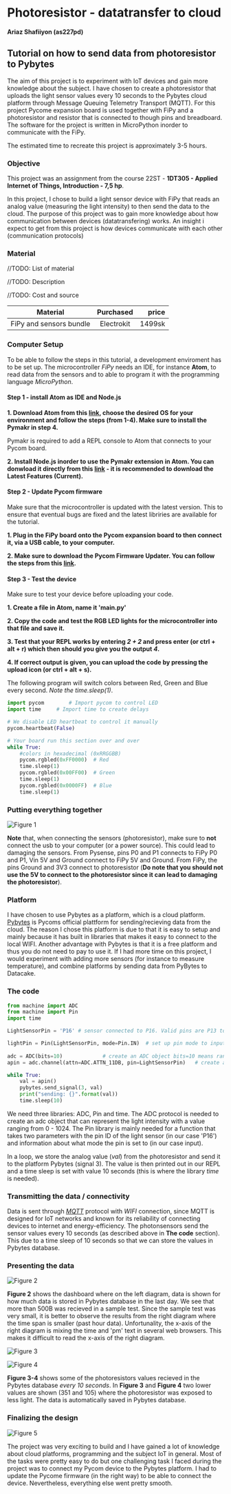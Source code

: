# Photoresistor - datatransfer to cloud

**Ariaz Shafiiyon (as227pd)**

## Tutorial on how to send data from photoresistor to Pybytes

The aim of this project is to experiment with IoT devices and gain more knowledge about the subject. I have chosen to create a photoresistor that uploads the light sensor values every 10 seconds to the Pybytes cloud platform through Message Queuing Telemetry Transport (MQTT). For this project Pycome expansion board is used together with FiPy and a photoresistor and resistor that is connected to though pins and breadboard. The software for the project is written in MicroPython inorder to communicate with the FiPy.  

The estimated time to recreate this project is approximately 3-5 hours. 

### Objective

This project was an assignment from the course 22ST - **1DT305 - Applied Internet of Things, Introduction - 7,5 hp**. 

In this project, I chose to build a light sensor device with FiPy that reads an analog value (measuring the light intensity) to then send the data to the cloud. The purpose of this project was to gain more knowledge about how communication between devices (datatransfering) works. An insight i expect to get from this project is how devices communicate with each other (communication protocols) 

### Material 
//TODO: List of material

//TODO: Description

//TODO: Cost and source 


| Material               |Purchased      | price |
| ---------------------- |:-------------:| -----:|
|FiPy and sensors bundle |Electrokit     | 1499sk|


### Computer Setup

To be able to follow the steps in this tutorial, a development enviroment has to be set up. The microcontroller *FiPy* needs an IDE, for instance **Atom**, to read data from the sensors and to able to program it with the programming language *MicroPython*.

#### Step 1 - install Atom as IDE and Node.js

**1. Download Atom from this [link](https://hackmd.io/@lnu-iot/SydH7MTcw), choose the desired OS for your environment and follow the steps (from 1-4). Make sure to install the Pymakr in step 4.**

Pymakr is required to add a REPL console to Atom that connects to your Pycom board.

**2. Install Node.js inorder to use the Pymakr extension in Atom. You can donwload it directly from this [link](https://nodejs.org/en/) - it is recommended to download the Latest Features (Current).**

#### Step 2 - Update Pycom firmware

Make sure that the microcontroller is updated with the latest version. This to ensure that eventual bugs are fixed and the latest libriries are available for the tutorial.

**1. Plug in the FiPy board onto the Pycom expansion board to then connect it, via a USB cable, to your computer.**

**2. Make sure to download the Pycom Firmware Updater. You can follow the steps from this [link](https://hackmd.io/@lnu-iot/SJ91R_jSO).**
 
#### Step 3 - Test the device

Make sure to test your device before uploading your code.

**1. Create a file in Atom, name it 'main.py'**

**2. Copy the code and test the RGB LED lights for the microcontroller into that file and save it.**

**3. Test that your REPL works by entering *2 + 2* and press enter (or ctrl + alt + r) which then should you give you the output *4*.**

**4. If correct output is given, you can upload the code by pressing the upload icon (or ctrl + alt + s).** 

The following program will switch colors between Red, Green and Blue every second. *Note the time.sleep(1)*.

```python
import pycom		# Import pycom to control LED
import time		# Import time to create delays

# We disable LED heartbeat to control it manually
pycom.heartbeat(False)

# Your board run this section over and over
while True:
    #colors in hexadecimal (0xRRGGBB)
    pycom.rgbled(0xFF0000)  # Red
    time.sleep(1)
    pycom.rgbled(0x00FF00)  # Green
    time.sleep(1)
    pycom.rgbled(0x0000FF)  # Blue
    time.sleep(1)
```

### Putting everything together

![Figure 1](https://github.com/ariazsh/my_iot_project/blob/main/bisquit.jpg "Circuit")

**Note** that, when connecting the sensors (photoresistor), make sure to **not** connect the usb to your computer (or a power source). This could lead to damaging the sensors. From Pysense, pins P0 and P1 connects to FiPy P0 and P1, Vin 5V and Ground connect to FiPy 5V and Ground. From FiPy, the pins Ground and 3V3 connect to photoresistor (**Do note that you should not use the 5V to connect to the photoresistor since it can lead to damaging the photoresistor**).    

### Platform

I have chosen to use Pybytes as a platform, which is a cloud platform. [Pybytes](https://pybytes.pycom.io/) is Pycoms official plattform for sending/recieving data from the cloud. The reason I chose this platform is due to that it is easy to setup and mainly because it has built in libraries that makes it easy to connect to the local WIFI. Another advantage with Pybytes is that it is a free platform and thus you do not need to pay to use it. If I had more time on this project, I would experiment with adding more sensors (for instance to measure temperature), and combine platforms by sending data from PyBytes to Datacake.  

### The code

```python
from machine import ADC
from machine import Pin
import time

LightSensorPin = 'P16' # sensor connected to P16. Valid pins are P13 to P20.

lightPin = Pin(LightSensorPin, mode=Pin.IN)  # set up pin mode to input
                                                                                                                            
adc = ADC(bits=10)             # create an ADC object bits=10 means range 0-1024 the lower value the less light detected 
apin = adc.channel(attn=ADC.ATTN_11DB, pin=LightSensorPin)   # create an analog pin on P16;  attn=ADC.ATTN_11DB measures voltage from 0.1 to 3.3v

while True:
    val = apin()
    pybytes.send_signal(3, val)
    print("sending: {}".format(val))
    time.sleep(10)
```
We need three libraries: ADC, Pin and time. The ADC protocol is needed to create an adc object that can represent the light intensity with a value ranging from 0 - 1024. The Pin library is mainly needed for a function that takes two parameters with the pin ID of the light sensor (in our case 'P16') and information about what mode the pin is set to (in our case input). 

In a loop, we store the analog value (*val*) from the photoresistor and send it to the platform Pybytes (signal 3). The value is then printed out in our REPL and a time sleep is set with value 10 seconds (this is where the library *time* is needed).  

### Transmitting the data / connectivity

Data is sent through [*MQTT*](https://mqtt.org/) protocol with *WIFI* connection, since MQTT is designed for IoT networks and known for its reliability of connecting devices to internet and energy-efficiency. The photonsensors send the sensor values every 10 seconds (as described above in **The code** section). This due to a time sleep of 10 seconds so that we can store the values in Pybytes database. 

### Presenting the data

![Figure 2](https://github.com/ariazsh/my_iot_project/blob/main/dashboard.png "Dashboard")

**Figure 2** shows the dashboard where on the left diagram, data is shown for how much data is stored in Pybytes database in the last day. We see that more than 500B was recieved in a sample test. Since the sample test was very small, it is better to observe the results from the right diagram where the time span is smaller (past hour data). Unfortunality, the x-axis of the right diagram is mixing the time and 'pm' text in several web browsers. This makes it difficult to read the x-axis of the right diagram.

![Figure 3](https://github.com/ariazsh/my_iot_project/blob/main/Signal_3.png "Signal_1")

![Figure 4](https://github.com/ariazsh/my_iot_project/blob/main/Signal_3_1.png "Signal_2")

**Figure 3-4** shows some of the photoresistors values recieved in the Pybytes database *every 10 seconds*. In **Figure 3** and **Figure 4** two lower values are shown (351 and 105) where the photoresistor was exposed to less light. The data is automatically saved in Pybytes database. 

### Finalizing the design

![Figure 5](https://github.com/ariazsh/my_iot_project/blob/main/final.jpg "Final")

The project was very exciting to build and I have gained a lot of knowledge about cloud platforms, programming and the subject IoT in general. Most of the tasks were pretty easy to do but one challenging task I faced during the project was to connect my Pycom device to the Pybytes platform. I had to update the Pycome firmware (in the right way) to be able to connect the device. Nevertheless, everything else went pretty smooth. 





